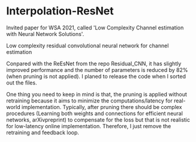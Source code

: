 # Interpolation-ResNet
Invited paper for WSA 2021, called 'Low Complexity Channel estimation with Neural Network Solutions'.

Low complexity residual convolutional neural network for channel estimation

Conpared with the ReEsNet from the repo Residual_CNN, it has slightly improved performance and the number of parameters is reduced by 82% (when pruning is not applied). I planed to release the code when I sorted out the files. 

One thing you need to keep in mind is that, the pruning is applied without retraining because it aims to minimize the computations/latency for real-world implementation. Typically, after pruning there should be complex procedures (Learning both weights and connections for efficient neural networks, arXivpreprint) to compensate for the loss but that is not realistic for low-latency online implementation. Therefore, I just remove the retraining and feedback loop.
